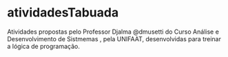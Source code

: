 # atividadesTabuada
Atividades propostas pelo Professor Djalma @dmusetti do Curso Análise e Desenvolvimento de Sistmemas , pela UNIFAAT, desenvolvidas para treinar a lógica de programação.
